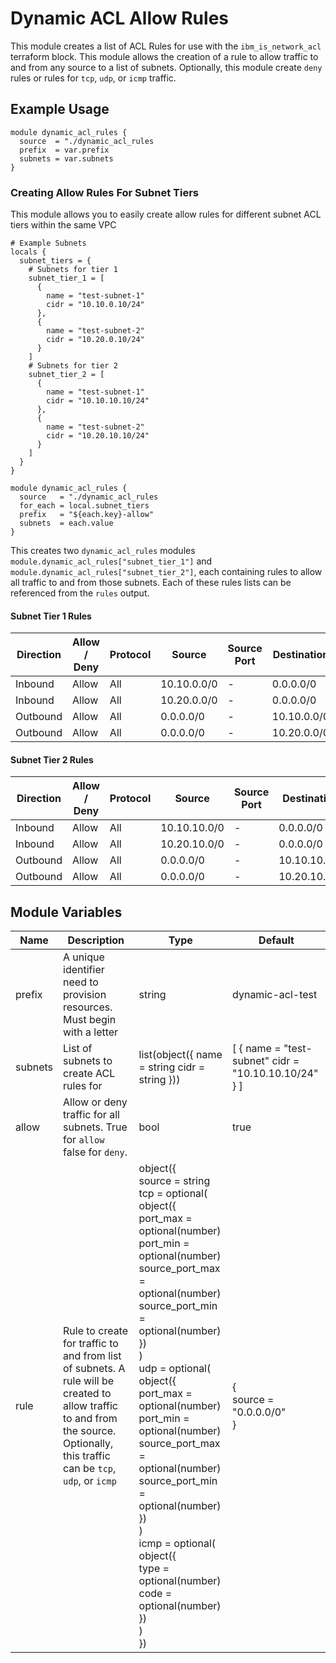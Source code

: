 # Dynamic ACL Allow Rules

This module creates a list of ACL Rules for use with the `ibm_is_network_acl` terraform block. This module allows the creation of a rule to allow traffic to and from any source to a list of subnets. Optionally, this module create `deny` rules or rules for `tcp`, `udp`, or `icmp` traffic.

## Example Usage

```hcl
module dynamic_acl_rules {
  source  = "./dynamic_acl_rules
  prefix  = var.prefix
  subnets = var.subnets
}
```

### Creating Allow Rules For Subnet Tiers

This module allows you to easily create allow rules for different subnet ACL tiers within the same VPC

```hcl
# Example Subnets
locals {
  subnet_tiers = {
    # Subnets for tier 1
    subnet_tier_1 = [
      {
        name = "test-subnet-1"
        cidr = "10.10.0.10/24"
      },
      {
        name = "test-subnet-2"
        cidr = "10.20.0.10/24"
      }
    ]
    # Subnets for tier 2
    subnet_tier_2 = [
      {
        name = "test-subnet-1"
        cidr = "10.10.10.10/24"
      },
      {
        name = "test-subnet-2"
        cidr = "10.20.10.10/24"
      }
    ]
  }
}

module dynamic_acl_rules {
  source   = "./dynamic_acl_rules
  for_each = local.subnet_tiers
  prefix   = "${each.key}-allow"
  subnets  = each.value
}
```

This creates two `dynamic_acl_rules` modules `module.dynamic_acl_rules["subnet_tier_1"]` and `module.dynamic_acl_rules["subnet_tier_2"]`, each containing rules to allow all traffic to and from those subnets. Each of these rules lists can be referenced from the `rules` output.

#### Subnet Tier 1 Rules

Direction | Allow / Deny | Protocol | Source         | Source Port   | Destination    | Desination Port
----------|--------------|----------|----------------|---------------|----------------|-----------------
Inbound   | Allow        | All      | 10.10.0.0/0    | -             | 0.0.0.0/0      | -
Inbound   | Allow        | All      | 10.20.0.0/0    | -             | 0.0.0.0/0      | -
Outbound  | Allow        | All      | 0.0.0.0/0      | -             | 10.10.0.0/0    | -
Outbound  | Allow        | All      | 0.0.0.0/0      | -             | 10.20.0.0/0    | -

#### Subnet Tier 2 Rules

Direction | Allow / Deny | Protocol | Source         | Source Port   | Destination    | Desination Port
----------|--------------|----------|----------------|---------------|----------------|-----------------
Inbound   | Allow        | All      | 10.10.10.0/0   | -             | 0.0.0.0/0      | -
Inbound   | Allow        | All      | 10.20.10.0/0   | -             | 0.0.0.0/0      | -
Outbound  | Allow        | All      | 0.0.0.0/0      | -             | 10.10.10.0/0   | -
Outbound  | Allow        | All      | 0.0.0.0/0      | -             | 10.20.10.0/0   | -

## Module Variables

Name    | Description                                                                                                                                                                     | Type                                                                                                                                                                                                                                                                                                                                                                                                                               | Default
------- | ------------------------------------------------------------------------------------------------------------------------------------------------------------------------------- | ---------------------------------------------------------------------------------------------------------------------------------------------------------------------------------------------------------------------------------------------------------------------------------------------------------------------------------------------------------------------------------------------------------------------------------- | ----------------------------------------------------
prefix  | A unique identifier need to provision resources. Must begin with a letter                                                                                                       | string                                                                                                                                                                                                                                                                                                                                                                                                                             | dynamic-acl-test
subnets | List of subnets to create ACL rules for                                                                                                                                         | list(object({ name = string cidr = string }))                                                                                                                                                                                                                                                                                                                                                                                      | [ { name = "test-subnet" cidr = "10.10.10.10/24" } ]
allow   | Allow or deny traffic for all subnets. True for `allow` false for `deny`.                                                                                                       | bool                                                                                                                                                                                                                                                                                                                                                                                                                               | true
rule    | Rule to create for traffic to and from list of subnets. A rule will be created to allow traffic to and from the source. Optionally, this traffic can be `tcp`, `udp`, or `icmp` | object({<br>source = string<br>tcp = optional(<br>object({<br>port_max = optional(number)<br>port_min = optional(number)<br>source_port_max = optional(number)<br>source_port_min = optional(number)<br>})<br>)<br>udp = optional( <br>object({<br>port_max = optional(number)<br>port_min = optional(number)<br>source_port_max = optional(number)<br>source_port_min = optional(number)<br>})<br>)<br>icmp = optional(<br>object({<br>type = optional(number)<br>code = optional(number)<br>})<br>)<br>}) | {<br>source = "0.0.0.0/0" <br>}

